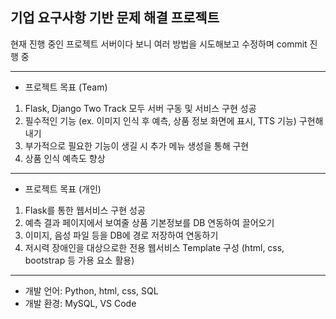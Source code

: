 ## 기업 요구사항 기반 문제 해결 프로젝트


현재 진행 중인 프로젝트 서버이다 보니
여러 방법을 시도해보고 수정하며 commit 진행 중


---------------------------


- 프로젝트 목표 (Team)

1. Flask, Django Two Track 모두 서버 구동 및 서비스 구현 성공
2. 필수적인 기능 (ex. 이미지 인식 후 예측, 상품 정보 화면에 표시, TTS 기능) 구현해내기
3. 부가적으로 필요한 기능이 생길 시 추가 메뉴 생성을 통해 구현
4. 상품 인식 예측도 향상


---------------------------


- 프로젝트 목표 (개인)

1. Flask를 통한 웹서비스 구현 성공
2. 예측 결과 페이지에서 보여줄 상품 기본정보를 DB 연동하여 끌어오기
3. 이미지, 음성 파일 등을 DB에 경로 저장하여 연동하기
4. 저시력 장애인을 대상으로한 전용 웹서비스 Template 구성 (html, css, bootstrap 등 가용 요소 활용)


---------------------------


- 개발 언어: Python, html, css, SQL
- 개발 환경: MySQL, VS Code

